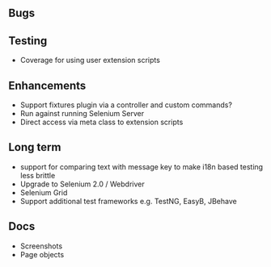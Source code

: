 ## Bugs

## Testing
* Coverage for using user extension scripts

## Enhancements
* Support fixtures plugin via a controller and custom commands?
* Run against running Selenium Server
* Direct access via meta class to extension scripts

## Long term
* support for comparing text with message key to make i18n based testing less brittle
* Upgrade to Selenium 2.0 / Webdriver
* Selenium Grid
* Support additional test frameworks e.g. TestNG, EasyB, JBehave

## Docs
* Screenshots
* Page objects